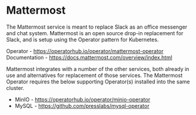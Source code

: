 # Mattermost

The Mattermost service is meant to replace Slack as an office messenger and chat system. Mattermost is an open source drop-in replacement for Slack, and is setup using the Operator pattern for Kubernetes. 

Operator - https://operatorhub.io/operator/mattermost-operator
Documentation - https://docs.mattermost.com/overview/index.html

Mattermost integrates with a number of the other services, both already in use and alternatives for replacement of those services. The Mattermost Operator requires the below supporting Operator(s) installed into the same cluster. 

- MinIO - https://operatorhub.io/operator/minio-operator
- MySQL - https://github.com/presslabs/mysql-operator

